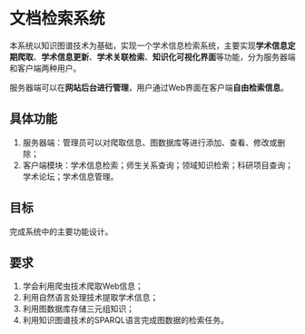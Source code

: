 # 文档检索系统

本系统以知识图谱技术为基础，实现一个学术信息检索系统，主要实现**学术信息定期爬取**、**学术信息更新**、**学术关联检索**、**知识化可视化界面**等功能，分为服务器端和客户端两种用户。

服务器端可以在**网站后台进行管理**，用户通过Web界面在客户端**自由检索信息**。

## 具体功能

1. 服务器端：管理员可以对爬取信息、图数据库等进行添加、查看、修改或删除；
2. 客户端模块：学术信息检索；师生关系查询；领域知识检索；科研项目查询；学术论坛；学术信息管理。

## 目标

完成系统中的主要功能设计。

## 要求

1. 学会利用爬虫技术爬取Web信息；
2. 利用自然语言处理技术提取学术信息；
3. 利用图数据库存储三元组知识；
4. 利用知识图谱技术的SPARQL语言完成图数据的检索任务。

